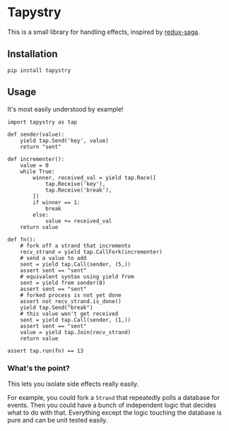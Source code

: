# Tapystry

This is a small library for handling effects, inspired by [redux-saga](https://www.github.com/redux-saga/redux-saga).

## Installation

`pip install tapystry`

## Usage

It's most easily understood by example!

```
import tapystry as tap

def sender(value):
    yield tap.Send('key', value)
    return "sent"

def incrementer():
    value = 0
    while True:
        winner, received_val = yield tap.Race([
            tap.Receive('key'),
            tap.Receive('break'),
        ])
        if winner == 1:
            break
        else:
            value += received_val
    return value

def fn():
    # fork off a strand that increments
    recv_strand = yield tap.CallFork(incrementer)
    # send a value to add
    sent = yield tap.Call(sender, (5,))
    assert sent == "sent"
    # equivalent syntax using yield from
    sent = yield from sender(8)
    assert sent == "sent"
    # forked process is not yet done
    assert not recv_strand.is_done()
    yield tap.Send("break")
    # this value won't get received
    sent = yield tap.Call(sender, (1,))
    assert sent == "sent"
    value = yield tap.Join(recv_strand)
    return value

assert tap.run(fn) == 13
```

### What's the point?

This lets you isolate side effects really easily.

For example, you could fork a `Strand` that repeatedly polls a database for events.
Then you could have a bunch of independent logic that decides what to do with that.
Everything except the logic touching the database is pure and can be unit tested easily.
